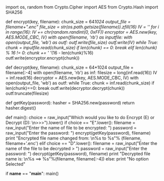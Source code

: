 import os, random
from Crypto.Cipher import AES
from Crypto.Hash import SHA256
 
def encrypt(key, filename):
    chunk_size = 64*1024
    output_file = filename+".enc"
    file_size = str(os.path.getsize(filename)).zfill(16)
    IV = ''
    for i in range(16):
        IV += chr(random.randint(0, 0xFF))
    encryptor = AES.new(key, AES.MODE_CBC, IV)
    with open(filename, 'rb') as inputfile:
        with open(output_file, 'wb') as outf:
            outf.write(file_size)
            outf.write(IV)
            while True:
                chunk = inputfile.read(chunk_size)
                if len(chunk) == 0:
                    break
                elif len(chunk) % 16 != 0:
                   chunk += ' '*(16 - len(chunk)%16)
                outf.write(encryptor.encrypt(chunk))
 
def decrypt(key, filename):
        chunk_size = 64*1024
        output_file = filename[:-4]
        with open(filename, 'rb') as inf:
            filesize = long(inf.read(16))
            IV = inf.read(16)
            decryptor = AES.new(key, AES.MODE_CBC, IV)
            with open(output_file, 'wb') as outf:
                while True:
                    chunk = inf.read(chunk_size)
                    if len(chunk)==0:
                        break
                    outf.write(decryptor.decrypt(chunk))
                outf.truncate(filesize)
 
def getKey(password):
    hasher = SHA256.new(password)
    return hasher.digest()
 
def main():
    choice = raw_input("Which would you like to do Encrypt (E) or Decrypt (D): \n>>>").lower()
    if choice == "E".lower():
        filename = raw_input("Enter the name of file to be encrypted: ")
        password = raw_input("Enter the password: ")
        encrypt(getKey(password), filename)
        print "Encrypted file name changed from: \n%s to %s"% (filename, filename+'.enc')
    elif choice == "D".lower():
        filename = raw_input("Enter the name of the file to be decrypted > ")
        password = raw_input("Enter the password: ")
        decrypt(getKey(password), filename)
        print "Decrypted file name is: \n%s ==> %s"%(filename, filename[:-4])
    else:
        print "No option Selected"
 
if __name__ == "__main__":
    main()
